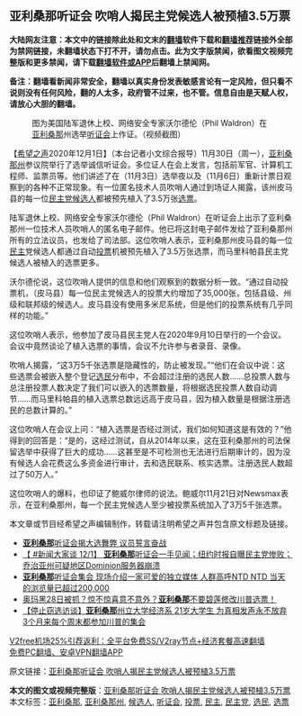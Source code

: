  <h2>亚利桑那听证会 吹哨人揭民主党候选人被预植3.5万票</h2> <p class="notice"><b>大陆网友注意：本文中的链接除此处和文末的<a href="https://github.com/bannedbook/fanqiang" >翻墙</a>软件下载和<a href="https://github.com/killgcd/justmysocks/blob/master/README.md">翻墙推荐</a>链接外全部为禁网链接，未翻墙状态下打不开，请勿点击。此为文字版禁闻，欲看图文视频完整版和更多禁闻，请下载<a href="https://github.com/bannedbook/fanqiang">翻墙软件或APP</a>后翻墙上禁闻网。</p><p>备注：翻墙看新闻非常安全，翻墙以真实身份发表敏感言论有一定风险，但只看不说则没有任何风险，翻的人太多，政府管不过来，也不管。信息自由是天赋人权，请放心大胆的翻墙。</b></p>  <div class="entry"> <figure><figcaption>图为美国陆军退休上校、网络安全专家沃尔德伦（Phil Waldron）在<a href="https://www.bannedbook.org/bnews/tag/%e4%ba%9a%e5%88%a9%e6%a1%91%e9%82%a3/" class="st_tag internal_tag" rel="tag" title="标签 亚利桑那 下的日志">亚利桑那</a>州选举<a href="https://www.bannedbook.org/bnews/tag/%e5%90%ac%e8%af%81%e4%bc%9a/" class="st_tag internal_tag" rel="tag" title="标签 听证会 下的日志">听证会</a>上作证。（视频截图）</figcaption></figure> <p>【<span class='wp_keywordlink_affiliate'><a href="https://www.soundofhope.org" title="希望之声" target="_blank">希望之声</a></span>2020年12月1日】（本台记者小文综合报导）11月30日（周一），<a href="https://www.bannedbook.org/bnews/tag/%E4%BA%9A%E5%88%A9%E6%A1%91%E9%82%A3%E5%B7%9E/" class="st_tag internal_tag" rel="tag" title="标签 亚利桑那州 下的日志">亚利桑那州</a>参议院举行了选举诚信听证会。多位证人在会上发言，包括前军官、计算机工程师、监票员等。他们讲述了在（11月3日）选举夜以及（11月6日）重新计票日观察到的各种不正常现象。有一位匿名技术人员吹哨人通过到场证人揭露，该州皮马县的每一位<a href="https://www.bannedbook.org/bnews/tag/%e6%b0%91%e4%b8%bb%e5%85%9a/" class="st_tag internal_tag" rel="tag" title="标签 民主党 下的日志">民主党</a><a href="https://www.bannedbook.org/bnews/tag/%E5%80%99%E9%80%89%E4%BA%BA/" class="st_tag internal_tag" rel="tag" title="标签 候选人 下的日志">候选人</a>都被预先植入了3.5万张<a href="https://www.bannedbook.org/bnews/tag/%E9%80%89%E7%A5%A8/" class="st_tag internal_tag" rel="tag" title="标签 选票 下的日志">选票</a>。</p> <p>陆军退休上校、网络安全专家沃尔德伦（Phil Waldron）在听证会上出示了亚利桑那州一位技术人员吹哨人的匿名电子邮件。他已将这封电子邮件发给了亚利桑那州所有的立法议员，也发给了司法部。这位吹哨人表示，亚利桑那州皮马县的每一位<a href="https://www.bannedbook.org/bnews/tag/%e6%b0%91%e4%b8%bb/" class="st_tag internal_tag" rel="tag" title="标签 民主 下的日志">民主</a>党候选人都通过自动<a href="https://www.bannedbook.org/bnews/tag/%E6%8A%95%E7%A5%A8/" class="st_tag internal_tag" rel="tag" title="标签 投票 下的日志">投票</a>机被预先植入了3.5万张选票，而马里科帕县民主党候选人被植入的选票更多。</p> <p>沃尔德伦说，这位吹哨人提供的信息和他们观察到的数据分析一致。“通过自动投票机，（皮马县）每一位民主党候选人的投票大约增加了35,000张，包括县级、州级和联邦级的候选人。皮马县没有使用多米尼系统，但是他们的投票系统有几乎同样的功能。”</p>  <p>这位吹哨人表示，他参加了皮马县民主党人在2020年9月10日举行的一个会议。会议中竟然谈论了植入选票的事情，会议不允许参与者录音、录像。</p> <p>吹哨人揭露，“这3万5千张选票是隐藏性的，防止被发现。”“他们在会议中说：这些选票会被嵌入整个登记<a href="https://www.bannedbook.org/bnews/tag/%E9%80%89%E6%B0%91/" class="st_tag internal_tag" rel="tag" title="标签 选民 下的日志">选民</a>分布中，不会超过注册的选民人数&#8230;&#8230;总投票人数与总注册投票人数决定了我们可以嵌入的选票数量，将根据选民投票人数自动调节&#8230;&#8230;而马里科帕县的植入选票总数远远高于皮马县，因为植入数量是根据注册选民的总数计算的。”</p> <p>这位吹哨人在会议上问：“植入选票是否经过测试，我们如何知道这是有效的？”他得到的回答是：“是的，这经过测试，自从2014年以来，这在亚利桑那州的司法保留选举中获得了巨大的成功&#8230;&#8230;这甚至是不可检测也无法进行后期审计的，因为没有候选人会花费这么多资金进行审计，去和选民联系、核实选票。注册选民人数超过了50万人。”</p>  <p>这位吹哨人的爆料，也印证了鲍威尔律师的说法。鲍威尔11月21日对Newsmax表示，在亚利桑那州，每一个民主党候选人至少被投票系统加入了3万5千张选票。</p> <p>本文章或节目经希望之声编辑制作，转载请注明希望之声并包含原文标题及链接。</p> <ul class='op-related-articles' title='相关阅读'> <li><a href='https://www.bannedbook.org/bnews/ssgc/20201201/1440335.html' target='_blank'><b>亚利桑那</b>听证会揭大选舞弊 议员誓言奋战</a></li> <li><a href='https://www.bannedbook.org/bnews/bannedvideo/20201201/1440327.html' target='_blank'>【 #新闻大家谈 12/1】 <b>亚利桑那</b>听证会一手见闻；纽约时报自曝民主党惨败；乔治亚州可疑地区Dominion服务器崩溃</a></li> <li><a href='https://www.bannedbook.org/bnews/bannedvideo/20201201/1440274.html' target='_blank'><b>亚利桑那</b>听证会集会  现场介绍一家可爱的独立媒体  人群高呼NTD  NTD  当天的浏览量已超过200,000</a></li> <li><a href='https://www.bannedbook.org/bnews/bannedvideo/20201201/1440236.html' target='_blank'>奥玛黑28日被抓？惊不惊喜意不意外？<b>亚利桑那</b>不要碧莲修改川普选票！</a></li> <li><a href='https://www.bannedbook.org/bnews/bannedvideo/20201201/1440235.html' target='_blank'>【停止窃选访谈】<b>亚利桑那</b>州立大学经济系 21岁大学生 为真相发声永不放弃 3个月来每个周末都参加川普的集会</a></li> </ul> <p class="texttj"> <a href="https://www.bannedbook.org/forum23/topic22702.html" target="_blank">V2free机场25%引荐返利：全平台免费SS/V2ray节点+经济套餐高速翻墙</a><br/> <a href="https://github.com/bannedbook/fanqiang/wiki/%E7%A6%81%E9%97%BB%E7%BD%91%E5%AE%89%E5%8D%93%E7%BF%BB%E5%A2%99%E6%96%B0%E9%97%BBAPP" target="_blank">免费PC翻墙、安卓VPN翻墙APP</a></p><p>原文链接：<a class="src_link"  href="https://www.soundofhope.org/post/448873" target="_blank">亚利桑那听证会 吹哨人揭民主党候选人被预植3.5万票</a></p> <a name='sharetosocial'></a>       <div><b>本文的图文或视频完整版</b>：<a href='https://www.bannedbook.org/bnews/comments/20201201/1440330.html'>亚利桑那听证会 吹哨人揭民主党候选人被预植3.5万票</a></div>  </div><!--END ENTRY--> <div class="postfooter"> <div>本文标签：<a href="https://www.bannedbook.org/bnews/tag/%e4%ba%9a%e5%88%a9%e6%a1%91%e9%82%a3/" rel="tag">亚利桑那</a>, <a href="https://www.bannedbook.org/bnews/tag/%E4%BA%9A%E5%88%A9%E6%A1%91%E9%82%A3%E5%B7%9E/" rel="tag">亚利桑那州</a>, <a href="https://www.bannedbook.org/bnews/tag/%E5%80%99%E9%80%89%E4%BA%BA/" rel="tag">候选人</a>, <a href="https://www.bannedbook.org/bnews/tag/%e5%90%ac%e8%af%81%e4%bc%9a/" rel="tag">听证会</a>, <a href="https://www.bannedbook.org/bnews/tag/%E6%8A%95%E7%A5%A8/" rel="tag">投票</a>, <a href="https://www.bannedbook.org/bnews/tag/%e6%b0%91%e4%b8%bb/" rel="tag">民主</a>, <a href="https://www.bannedbook.org/bnews/tag/%e6%b0%91%e4%b8%bb%e5%85%9a/" rel="tag">民主党</a>, <a href="https://www.bannedbook.org/bnews/tag/%E9%80%89%E6%B0%91/" rel="tag">选民</a>, <a href="https://www.bannedbook.org/bnews/tag/%E9%80%89%E7%A5%A8/" rel="tag">选票</a></div>  </div><!--END POSTFOOTER--> 